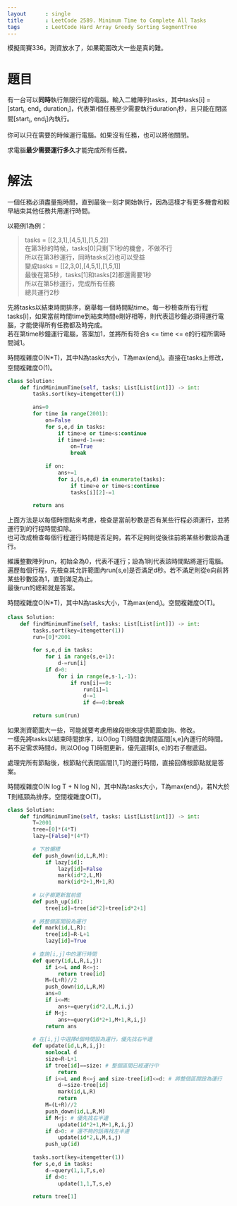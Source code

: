 ```yaml
--- 
layout      : single
title       : LeetCode 2589. Minimum Time to Complete All Tasks
tags        : LeetCode Hard Array Greedy Sorting SegmentTree
---
```

模擬周賽336。測資放水了，如果範圍改大一些是真的難。  

# 題目
有一台可以**同時**執行無限行程的電腦。輸入二維陣列tasks，其中tasks[i] = [start<sub>i</sub>, end<sub>i</sub>, duration<sub>i</sub>]，代表第i個任務至少需要執行duration<sub>i</sub>秒，且只能在閉區間[start<sub>i</sub>, end<sub>i</sub>]內執行。  

你可以只在需要的時候運行電腦。如果沒有任務，也可以將他關閉。  

求電腦**最少需要運行多久**才能完成所有任務。  

# 解法
一個任務必須盡量拖時間，直到最後一刻才開始執行，因為這樣才有更多機會和較早結束其他任務共用運行時間。  

以範例1為例：  
> tasks = [[2,3,1],[4,5,1],[1,5,2]]  
> 在第3秒的時候，tasks[0]只剩下1秒的機會，不做不行  
> 所以在第3秒運行，同時tasks[2]也可以受益  
> 變成tasks = [[2,3,0],[4,5,1],[1,5,1]]  
> 最後在第5秒，tasks[1]和tasks[2]都還需要1秒  
> 所以在第5秒運行，完成所有任務  
> 總共運行2秒  

先將tasks以結束時間排序，窮舉每一個時間點time。每一秒檢查所有行程tasks[i]，如果當前時間time到結束時間e剛好相等，則代表這秒鐘必須得運行電腦，才能使得所有任務都及時完成。  
若在第time秒鐘運行電腦，答案加1，並將所有符合s <= time <= e的行程所需時間減1。  

時間複雜度O(N\*T)，其中N為tasks大小，T為max(end<sub>i</sub>)。直接在tasks上修改，空間複雜度O(1)。  

```python
class Solution:
    def findMinimumTime(self, tasks: List[List[int]]) -> int:
        tasks.sort(key=itemgetter(1))
        
        ans=0
        for time in range(2001):
            on=False
            for s,e,d in tasks:
                if time>e or time<s:continue
                if time+d-1==e:
                    on=True
                    break
            
            if on:
                ans+=1
                for i,(s,e,d) in enumerate(tasks):
                    if time>e or time<s:continue
                    tasks[i][2]-=1
                    
        return ans
```

上面方法是以每個時間點來考慮，檢查是當前秒數是否有某些行程必須運行，並將運行到的行程時間扣除。  
也可改成檢查每個行程運行時間是否足夠，若不足夠則從後往前將某些秒數設為運行。  

維護整數陣列run，初始全為0，代表不運行；設為1則代表該時間點將運行電腦。  
遍歷每個行程，先檢查其允許範圍內run[s,e]是否滿足d秒。若不滿足則從e向前將某些秒數設為1，直到滿足為止。  
最後run的總和就是答案。  

時間複雜度O(N\*T)，其中N為tasks大小，T為max(end<sub>i</sub>)。空間複雜度O(T)。  

```python
class Solution:
    def findMinimumTime(self, tasks: List[List[int]]) -> int:
        tasks.sort(key=itemgetter(1))
        run=[0]*2001
        
        for s,e,d in tasks:
            for i in range(s,e+1):
                d-=run[i]
            if d>0:
                for i in range(e,s-1,-1):
                    if run[i]==0:
                        run[i]=1
                        d-=1
                        if d==0:break
                            
        return sum(run)
```

如果測資範圍大一些，可能就要考慮用線段樹來提供範圍查詢、修改。  
一樣先將tasks以結束時間排序，以O(log T)時間查詢閉區間[s,e]內運行的時間。若不足需求時間d，則以O(log T)時間更新，優先選擇[s,
e]的右子樹遞迴。  

處理完所有節點後，根節點代表閉區間[1,T]的運行時間，直接回傳根節點就是答案。  

時間複雜度O(N log T + N log N)，其中N為tasks大小，T為max(end<sub>i</sub>)，若N大於T則瓶頸為排序。空間複雜度O(T)。  

```python
class Solution:
    def findMinimumTime(self, tasks: List[List[int]]) -> int:
        T=2001
        tree=[0]*(4*T)
        lazy=[False]*(4*T)
        
        # 下放懶標
        def push_down(id,L,R,M):
            if lazy[id]:
                lazy[id]=False
                mark(id*2,L,M)
                mark(id*2+1,M+1,R)
        
        # 以子樹更新當前值
        def push_up(id):
            tree[id]=tree[id*2]+tree[id*2+1]
        
        # 將整個區間設為運行
        def mark(id,L,R):
            tree[id]=R-L+1
            lazy[id]=True
        
        # 查詢[i,j]中的運行時間
        def query(id,L,R,i,j):
            if i<=L and R<=j:
                return tree[id]
            M=(L+R)//2
            push_down(id,L,R,M)
            ans=0
            if i<=M:
                ans+=query(id*2,L,M,i,j)
            if M<j:
                ans+=query(id*2+1,M+1,R,i,j)
            return ans
        
        # 在[i,j]中選擇d個時間設為運行，優先找右半邊
        def update(id,L,R,i,j):
            nonlocal d
            size=R-L+1
            if tree[id]==size: # 整個區間已經運行中
                return
            if i<=L and R<=j and size-tree[id]<=d: # 將整個區間設為運行
                d-=size-tree[id]
                mark(id,L,R)
                return
            M=(L+R)//2
            push_down(id,L,R,M)
            if M<j: # 優先找右半邊
                update(id*2+1,M+1,R,i,j)
            if d>0: # 還不夠的話再找左半邊
                update(id*2,L,M,i,j)
            push_up(id)
        
        tasks.sort(key=itemgetter(1))
        for s,e,d in tasks:
            d-=query(1,1,T,s,e)
            if d>0:
                update(1,1,T,s,e)
                
        return tree[1]
```